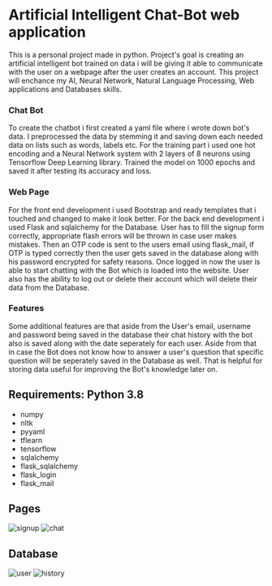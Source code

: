 # Artificial Intelligent Chat-Bot web application
This is a personal project made in python. Project's goal is creating an artificial intelligent bot trained on data i will be giving it able to communicate with the user on a webpage after the user creates an account. This project will enchance my AI, Neural Network, Natural Language Processing, Web applications and Databases skills.

### Chat Bot
To create the chatbot i first created a yaml file where i wrote down bot's data. I preprocessed the data by stemming it and saving down each needed data on lists such as words, labels etc. For the training part i used one hot encoding and a Neural Network system with 2 layers of 8 neurons using Tensorflow Deep Learning library. Trained the model on 1000 epochs and saved it after testing its accuracy and loss.

### Web Page
For the front end development i used Bootstrap and ready templates that i touched and changed to make it look better. For the back end development i used Flask and sqlalchemy for the Database. User has to fill the signup form correctly, appropriate flash errors will be thrown in case user makes mistakes. Then an OTP code is sent to the users email using flask_mail, if OTP is typed correctly then the user gets saved in the database along with his password encrypted for safety reasons. Once logged in now the user is able to start chatting with the Bot which is loaded into the website. User also has the ability to log out or delete their account which will delete their data from the Database.

### Features
Some additional features are that aside from the User's email, username and password being saved in the database their chat history with the bot also is saved along with the date seperately for each user. Aside from that in case the Bot does not know how to answer a user's question that specific question will be seperately saved in the Database as well. That is helpful for storing data useful for improving the Bot's knowledge later on.

## Requirements: Python 3.8
- numpy
- nltk
- pyyaml
- tflearn
- tensorflow
- sqlalchemy
- flask_sqlalchemy
- flask_login
- flask_mail

## Pages <br />
![signup](https://user-images.githubusercontent.com/75722160/218892670-d2f136e7-af9a-4d2d-8921-76cd87c4b3e8.png)
![chat](https://user-images.githubusercontent.com/75722160/218892679-58c6e398-e9ec-4195-9fe9-16c7933a861f.png)
## Database <br />
![user](https://user-images.githubusercontent.com/75722160/218892699-1b6fc29b-43f8-4cb0-8da8-c63a9042191b.png)
![history](https://user-images.githubusercontent.com/75722160/218892703-3d465300-0059-4611-bfa0-5aff496c01cd.png)

